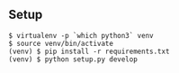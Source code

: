 ## Setup

```commandline
$ virtualenv -p `which python3` venv
$ source venv/bin/activate
(venv) $ pip install -r requirements.txt
(venv) $ python setup.py develop
```